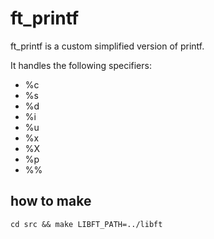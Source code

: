 # ft_printf

ft_printf is a custom simplified version of printf.

It handles the following specifiers:
- %c
- %s
- %d
- %i
- %u
- %x
- %X
- %p
- %%

## how to make

`cd src && make LIBFT_PATH=../libft`